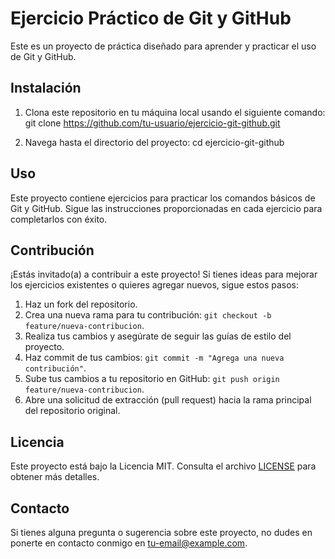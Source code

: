 # Ejercicio Práctico de Git y GitHub

Este es un proyecto de práctica diseñado para aprender y practicar el uso de Git y GitHub.

## Instalación

1. Clona este repositorio en tu máquina local usando el siguiente comando:
git clone https://github.com/tu-usuario/ejercicio-git-github.git 


2. Navega hasta el directorio del proyecto:
cd ejercicio-git-github


## Uso

Este proyecto contiene ejercicios para practicar los comandos básicos de Git y GitHub. Sigue las instrucciones proporcionadas en cada ejercicio para completarlos con éxito.

## Contribución

¡Estás invitado(a) a contribuir a este proyecto! Si tienes ideas para mejorar los ejercicios existentes o quieres agregar nuevos, sigue estos pasos:

1. Haz un fork del repositorio.
2. Crea una nueva rama para tu contribución: `git checkout -b feature/nueva-contribucion`.
3. Realiza tus cambios y asegúrate de seguir las guías de estilo del proyecto.
4. Haz commit de tus cambios: `git commit -m "Agrega una nueva contribución"`.
5. Sube tus cambios a tu repositorio en GitHub: `git push origin feature/nueva-contribucion`.
6. Abre una solicitud de extracción (pull request) hacia la rama principal del repositorio original.

## Licencia

Este proyecto está bajo la Licencia MIT. Consulta el archivo [LICENSE](LICENSE) para obtener más detalles.

## Contacto

Si tienes alguna pregunta o sugerencia sobre este proyecto, no dudes en ponerte en contacto conmigo en [tu-email@example.com](mailto:tu-email@example.com).

